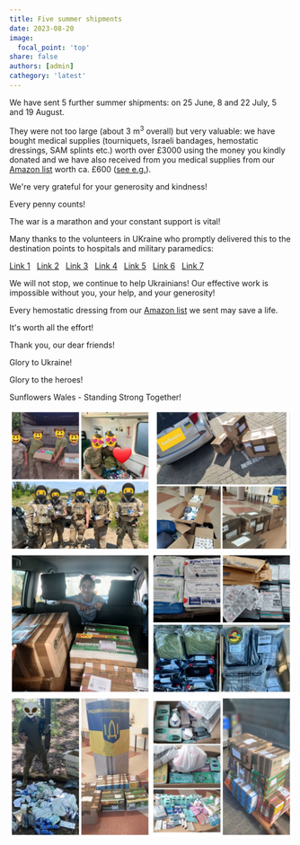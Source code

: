 ```yaml
---
title: Five summer shipments
date: 2023-08-20
image:
  focal_point: 'top'
share: false
authors: [admin]
cathegory: 'latest'
---
```


We have sent 5 further summer shipments: on 25 June, 8 and 22 July, 5 and 19 August. 

<!--more-->

They were not too large (about 3 m<sup>3</sup> overall) but very valuable: we have bought medical supplies (tourniquets, Israeli bandages, hemostatic dressings, SAM splints etc.)  worth over £3000 using the money you kindly donated and we have also received from you medical supplies from our <a href="https://amzn.to/3DeSWrn" target="_blank">Amazon list</a> worth ca. £600 (<a href="https://www.facebook.com/groups/601579067497655/posts/860234984965394" target="_blank">see e.g.</a>).

We're very grateful for your generosity and kindness!

Every penny counts!

The war is a marathon and your constant support is vital!

Many thanks to the volunteers in UKraine who promptly delivered this to the destination points to hospitals and military paramedics:

<a href="https://www.facebook.com/luda.barsyk/posts/pfbid0kHwq5jGWRJJfsjuXCDVvrnPfPeSABvJ8DEZ2HxT82SzCvSQAMbF8imvp6WxVUTi1l" target="_blank">Link 1</a>&nbsp;&nbsp;
<a href="https://www.facebook.com/luda.barsyk/posts/pfbid08jjR1zFKrTkboo7Fn4VheZ82cR1gY7M3VKPZjH4M3SQ2a3AMnVyyAYiqUgKNbPLVl" target="_blank">Link 2</a>&nbsp;&nbsp;
<a href="https://www.facebook.com/luda.barsyk/posts/pfbid02Dh4bhz4CxrZC17a8r7dhmyrWGTjyMxxPoFRz2DyLUy1jtpfsYmuFcL2VqN5oHCf7l" target="_blank">Link 3</a>&nbsp;&nbsp;
<a href="https://www.facebook.com/pavlo.fedaka/posts/pfbid02X4JoKBybKLHippqAZdyo9pMTYaRyPebpzW5Umy7vKrx56GTfxszLzG2sDBK65wg6l" target="_blank">Link 4</a>&nbsp;&nbsp;
<a href="https://www.facebook.com/groups/601579067497655/posts/847211376267755/" target="_blank">Link 5</a>&nbsp;&nbsp;
<a href="https://www.facebook.com/luda.barsyk/posts/pfbid0JcDDgNZvNKzpD8gCz2cKJHCyXwUmTdefFJW4o5s9pzPGFMFbwghUfDT46cEC9mAPl" target="_blank">Link 6</a>&nbsp;&nbsp;
<a href="https://www.facebook.com/luda.barsyk/posts/pfbid02TboEV6HNq3hTT3TPvG4A56Cqaae5qjBvRUFPvqSauwk7xjv7fH3uHexLVmjXh7UCl" target="_blank">Link 7</a>&nbsp;&nbsp;

 
We will not stop, we continue to help Ukrainians! Our effective work is impossible without you, your help, and your generosity! 

Every hemostatic dressing from our <a href="https://amzn.to/3DeSWrn" target="_blank">Amazon list</a> we sent may save a life. 

It's worth all the effort!

Thank you, our dear friends!

Glory to Ukraine!

Glory to the heroes!

Sunflowers Wales - Standing Strong Together!

<div style="margin-top: 0;"><img src="summer-1.jpg" alt="summer-Shipment1" width="50%" style="display: ; margin-top: 0;"/><img src="summer-2.jpg" alt="summer-Shipment2" width="50%" style="display: inline; margin-top: 0;"/></div> 

<div style="margin-top: 0;"><img src="summer-3.jpg" alt="summer-Shipment3" width="50%" style="display: inline; margin-top: 0;"/><img src="summer-4.jpg" alt="summer-Shipment4" width="50%" style="display: inline; margin-top: 0;"/></div> 

<div style="margin-top: 0;"><img src="summer-5.jpg" alt="summer-Shipment5" width="50%" style="display: inline; margin-top: 0;"/><img src="summer-6.jpg" alt="summer-Shipment6" width="50%" style="display: inline; margin-top: 0;"/></div> 

